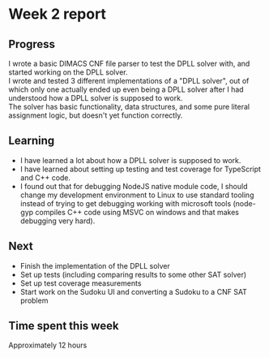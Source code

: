 # Week 2 report

## Progress
I wrote a basic DIMACS CNF file parser to test the DPLL solver with, and started working on the DPLL solver.  
I wrote and tested 3 different implementations of a "DPLL solver", out of which only one actually ended up even being a DPLL solver after I had understood how a DPLL solver is supposed to work.  
The solver has basic functionality, data structures, and some pure literal assignment logic, but doesn't yet function correctly.

## Learning
* I have learned a lot about how a DPLL solver is supposed to work.  
* I have learned about setting up testing and test coverage for TypeScript and C++ code.  
* I found out that for debugging NodeJS native module code, I should change my development environment to Linux to use standard tooling instead of trying to get debugging working with microsoft tools (node-gyp compiles C++ code using MSVC on windows and that makes debugging very hard). 

## Next
* Finish the implementation of the DPLL solver
* Set up tests (including comparing results to some other SAT solver)
* Set up test coverage measurements
* Start work on the Sudoku UI and converting a Sudoku to a CNF SAT problem 

## Time spent this week
Approximately 12 hours